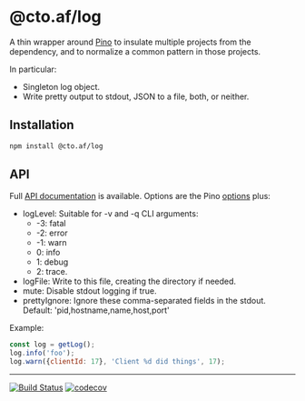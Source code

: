# @cto.af/log

A thin wrapper around [Pino](https://getpino.io/#/) to insulate multiple
projects from the dependency, and to normalize a common pattern in those
projects.

In particular:

- Singleton log object.
- Write pretty output to stdout, JSON to a file, both, or neither.

## Installation

```sh
npm install @cto.af/log
```

## API

Full [API documentation](http://cto-af.github.io/log/) is available.  Options
are the Pino [options](https://getpino.io/#/docs/api?id=options) plus:

- logLevel: Suitable for -v and -q CLI arguments:
  - -3: fatal
  - -2: error
  - -1: warn
  - 0: info
  - 1: debug
  - 2: trace.
- logFile: Write to this file, creating the directory if needed.
- mute: Disable stdout logging if true.
- prettyIgnore: Ignore these comma-separated fields in the stdout.
  Default: 'pid,hostname,name,host,port'

Example:

```js
const log = getLog();
log.info('foo');
log.warn({clientId: 17}, 'Client %d did things', 17);
```

---
[![Build Status](https://github.com/cto-af/log/workflows/Tests/badge.svg)](https://github.com/cto-af/log/actions?query=workflow%3ATests)
[![codecov](https://codecov.io/github/cto-af/log/graph/badge.svg?token=tWlUsafC9g)](https://codecov.io/github/cto-af/log)
